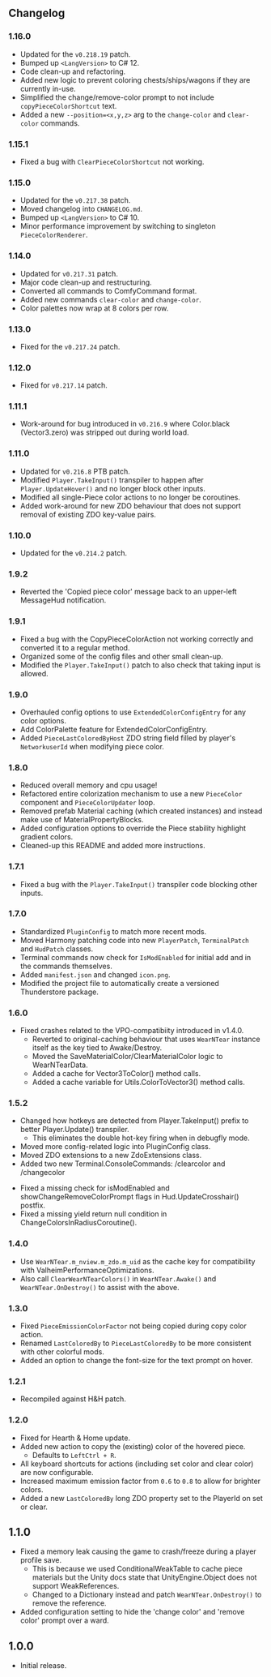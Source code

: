 ## Changelog

### 1.16.0

  * Updated for the `v0.218.19` patch.
  * Bumped up `<LangVersion>` to C# 12.
  * Code clean-up and refactoring.
  * Added new logic to prevent coloring chests/ships/wagons if they are currently in-use.
  * Simplified the change/remove-color prompt to not include `copyPieceColorShortcut` text.
  * Added a new `--position=<x,y,z>` arg to the `change-color` and `clear-color` commands.

### 1.15.1

  * Fixed a bug with `ClearPieceColorShortcut` not working.

### 1.15.0

  * Updated for the `v0.217.38` patch.
  * Moved changelog into `CHANGELOG.md`.
  * Bumped up `<LangVersion>` to C# 10.
  * Minor performance improvement by switching to singleton `PieceColorRenderer`.

### 1.14.0

  * Updated for `v0.217.31` patch.
  * Major code clean-up and restructuring.
  * Converted all commands to ComfyCommand format.
  * Added new commands `clear-color` and `change-color`.
  * Color palettes now wrap at 8 colors per row.

### 1.13.0

  * Fixed for the `v0.217.24` patch.

### 1.12.0

  * Fixed for `v0.217.14` patch.

### 1.11.1

  * Work-around for bug introduced in `v0.216.9` where Color.black (Vector3.zero) was stripped out during world load.

### 1.11.0

  * Updated for `v0.216.8` PTB patch.
  * Modified `Player.TakeInput()` transpiler to happen after `Player.UpdateHover()` and no longer block other inputs.
  * Modified all single-Piece color actions to no longer be coroutines.
  * Added work-around for new ZDO behaviour that does not support removal of existing ZDO key-value pairs.

### 1.10.0

  * Updated for the `v0.214.2` patch.

### 1.9.2

  * Reverted the 'Copied piece color' message back to an upper-left MessageHud notification.

### 1.9.1

  * Fixed a bug with the CopyPieceColorAction not working correctly and converted it to a regular method.
  * Organized some of the config files and other small clean-up.
  * Modified the `Player.TakeInput()` patch to also check that taking input is allowed.

### 1.9.0

  * Overhauled config options to use `ExtendedColorConfigEntry` for any color options.
  * Add ColorPalette feature for ExtendedColorConfigEntry.
  * Added `PieceLastColoredByHost` ZDO string field filled by player's `NetworkuserId` when modifying piece color.

### 1.8.0

  * Reduced overall memory and cpu usage!
  * Refactored entire colorization mechanism to use a new `PieceColor` component and `PieceColorUpdater` loop.
  * Removed prefab Material caching (which created instances) and instead make use of MaterialPropertyBlocks.
  * Added configuration options to override the Piece stability highlight gradient colors.
  * Cleaned-up this README and added more instructions.

### 1.7.1

  * Fixed a bug with the `Player.TakeInput()` transpiler code blocking other inputs.

### 1.7.0

  * Standardized `PluginConfig` to match more recent mods.
  * Moved Harmony patching code into new `PlayerPatch`, `TerminalPatch` and `HudPatch` classes.
  * Terminal commands now check for `IsModEnabled` for initial add and in the commands themselves.
  * Added `manifest.json` and changed `icon.png`.
  * Modified the project file to automatically create a versioned Thunderstore package.

### 1.6.0

  * Fixed crashes related to the VPO-compatibiity introduced in v1.4.0.
    * Reverted to original-caching behaviour that uses `WearNTear` instance itself as the key tied to Awake/Destroy.
    * Moved the SaveMaterialColor/ClearMaterialColor logic to WearNTearData.
    * Added a cache for Vector3ToColor() method calls.
    * Added a cache variable for Utils.ColorToVector3() method calls.

### 1.5.2

  * Changed how hotkeys are detected from Player.TakeInput() prefix to better Player.Update() transpiler.
    * This eliminates the double hot-key firing when in debugfly mode.
  * Moved more config-related logic into PluginConfig class.
  * Moved ZDO extensions to a new ZdoExtensions class.
  * Added two new Terminal.ConsoleCommands: /clearcolor and /changecolor

  - Fixed a missing check for isModEnabled and showChangeRemoveColorPrompt flags in Hud.UpdateCrosshair() postfix.
  - Fixed a missing yield return null condition in ChangeColorsInRadiusCoroutine().

### 1.4.0

  * Use `WearNTear.m_nview.m_zdo.m_uid` as the cache key for compatibility with ValheimPerformanceOptimizations.
  * Also call `ClearWearNTearColors()` in `WearNTear.Awake()` and `WearNTear.OnDestroy()` to assist with the above.

### 1.3.0

  * Fixed `PieceEmissionColorFactor` not being copied during copy color action.
  * Renamed `LastColoredBy` to `PieceLastColoredBy` to be more consistent with other colorful mods.
  * Added an option to change the font-size for the text prompt on hover.

### 1.2.1

  * Recompiled against H&H patch.

### 1.2.0

  * Fixed for Hearth & Home update.
  * Added new action to copy the (existing) color of the hovered piece.
    * Defaults to `LeftCtrl + R`.
  * All keyboard shortcuts for actions (including set color and clear color) are now configurable.
  * Increased maximum emission factor from `0.6` to `0.8` to allow for brighter colors.
  * Added a new `LastColoredBy` long ZDO property set to the PlayerId on set or clear.

## 1.1.0

  * Fixed a memory leak causing the game to crash/freeze during a player profile save.
    * This is because we used ConditionalWeakTable to cache piece materials but the Unity docs state that
      UnityEngine.Object does not support WeakReferences.
    * Changed to a Dictionary instead and patch `WearNTear.OnDestroy()` to remove the reference.
  * Added configuration setting to hide the 'change color' and 'remove color' prompt over a ward.

## 1.0.0

  * Initial release.